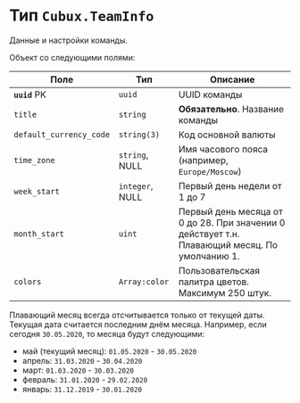 Тип `Cubux.TeamInfo`
====================

Данные и настройки команды.

Объект со следующими полями:

Поле | Тип | Описание
---- | --- | --------
**`uuid`** PK           | `uuid`      | UUID команды
`title`                 | `string`    | **Обязательно**. Название команды
`default_currency_code` | `string(3)` | Код основной валюты
`time_zone`         | `string`, NULL  | Имя часового пояса (например, `Europe/Moscow`)
`week_start`        | `integer`, NULL | Первый день недели от 1 до 7
`month_start`           | `uint`      | Первый день месяца от 0 до 28. При значении 0 действует т.н. Плавающий месяц. По умолчанию 1.
`colors`            | `Array:color`   | Пользовательская палитра цветов. Максимум 250 штук.

Плавающий месяц всегда отсчитывается только от текущей даты. Текущая
дата считается последним днём месяца. Например, если сегодня
`30.05.2020`, то месяца будут следующими:

*   май (текущий месяц): `01.05.2020` - `30.05.2020`
*   апрель: `31.03.2020` - `30.04.2020`
*   март: `01.03.2020` - `30.03.2020`
*   февраль: `31.01.2020` - `29.02.2020`
*   январь: `31.12.2019` - `30.01.2020`

